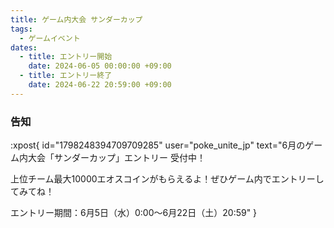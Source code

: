 ```yaml
---
title: ゲーム内大会 サンダーカップ
tags:
  - ゲームイベント
dates:
  - title: エントリー開始
    date: 2024-06-05 00:00:00 +09:00
  - title: エントリー終了
    date: 2024-06-22 20:59:00 +09:00
---
```


### 告知
:xpost{
  id="1798248394709709285"
  user="poke_unite_jp"
  text="6月のゲーム内大会「サンダーカップ」エントリー 受付中！

上位チーム最大10000エオスコインがもらえるよ！ぜひゲーム内でエントリーしてみてね！

エントリー期間：6月5日（水）0:00～6月22日（土）20:59"
}